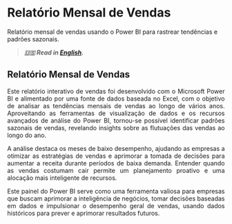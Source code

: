 # Relatório Mensal de Vendas


Relatório mensal de vendas usando o Power BI para rastrear tendências e padrões sazonais.

<!--more-->

> ***🇺🇸 Read in [English](http://karinagante.github.io/monthlysales/).***

## Relatório Mensal de Vendas

<p align="justify">Este relatório interativo de vendas foi desenvolvido com o Microsoft Power BI e alimentado por uma fonte de dados baseada no Excel, com o objetivo de analisar as tendências mensais de vendas ao longo de vários anos. Aproveitando as ferramentas de visualização de dados e os recursos avançados de análise do Power BI, tornou-se possível identificar padrões sazonais de vendas, revelando insights sobre as flutuações das vendas ao longo do ano.</p>

<p align="justify">A análise destaca os meses de baixo desempenho, ajudando as empresas a otimizar as estratégias de vendas e aprimorar a tomada de decisões para aumentar a receita durante períodos de baixa demanda. Entender quando as vendas costumam cair permite um planejamento proativo e uma alocação mais inteligente de recursos.</p>

<p align="justify">Este painel do Power BI serve como uma ferramenta valiosa para empresas que buscam aprimorar a inteligência de negócios, tomar decisões baseadas em dados e impulsionar o desempenho geral de vendas, usando dados históricos para prever e aprimorar resultados futuros.</p>
